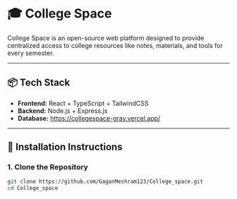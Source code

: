 # 🎓 College Space

College Space is an open-source web platform designed to provide centralized access to college resources like notes, materials, and tools for every semester.

---

## 📦 Tech Stack

- **Frontend:** React + TypeScript + TailwindCSS
- **Backend:** Node.js + Express.js
- **Database:** 
https://collegespace-gray.vercel.app/
---

## 🚀 Installation Instructions

### 1. Clone the Repository

```bash
git clone https://github.com/GaganMeshram123/College_space.git
cd College_space

